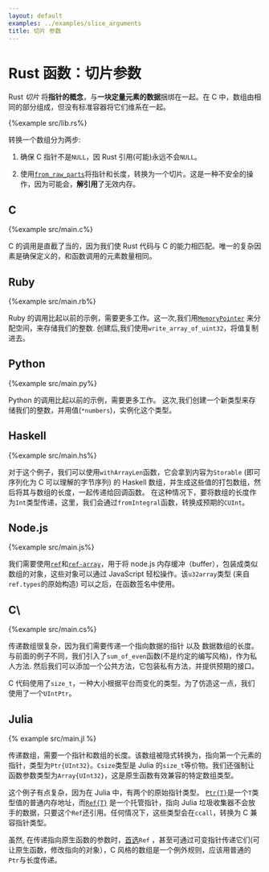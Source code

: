 ```yaml
---
layout: default
examples: ../examples/slice_arguments
title: 切片 参数
---
```


# Rust 函数：切片参数

Rust _切片_ 将**指针的概念**，与**一块定量元素的数据**捆绑在一起。在 C 中，数组由相同的部分组成，但没有标准容器将它们维系在一起。

{%example src/lib.rs%}

转换一个数组分为两步:

1.  确保 C 指针不是`NULL`，因 Rust 引用(可能)永远不会`NULL`。

2.  使用[`from_raw_parts`][from_raw_parts]将指针和长度，转换为一个切片。这是一种不安全的操作，因为可能会，**解引用**了无效内存。

[from_raw_parts]: http://doc.rust-lang.org/std/slice/fn.from_raw_parts.html

## C

{%example src/main.c%}

C 的调用是直截了当的，因为我们使 Rust 代码与 C 的能力相匹配。唯一的复杂因素是确保定义的，和函数调用的元素数量相同。

## Ruby

{%example src/main.rb%}

Ruby 的调用比起以前的示例，需要更多工作。这一次,我们用[`MemoryPointer`][memorypointer] 来分配空间，来存储我们的整数. 创建后,我们使用`write_array_of_uint32`，将值复制进去。

[memorypointer]: https://github.com/ffi/ffi/wiki/Pointers#memorypointer

## Python

{%example src/main.py%}

Python 的调用比起以前的示例，需要更多工作。
这次,我们创建一个新类型来存储我们的整数，并用值(`*numbers`)，实例化这个类型。

## Haskell

{%example src/main.hs%}

对于这个例子，我们可以使用`withArrayLen`函数，它会拿到内容为`Storable` (即可序列化为 C 可以理解的字节序列) 的 Haskell 数组，并生成这些值的打包数组，然后将其与数组的长度，一起传递给回调函数。 在这种情况下，要将数组的长度作为`Int`类型传递，这里，我们会通过`fromIntegral`函数，转换成预期的`CUInt`。

## Node.js

{%example src/main.js%}

我们需要使用[`ref`][ref]和[`ref-array`][ref-array]，用于将 node.js 内存缓冲（buffer），包装成类似数组的对象，这些对象可以通过 JavaScript 轻松操作。该`u32array`类型 (来自`ref.types`的原始构造) 可以之后，在函数签名中使用。

[ref]: https://www.npmjs.com/package/ref
[ref-array]: https://www.npmjs.com/package/ref-array

## C\

{%example src/main.cs%}

传递数组很复杂，因为我们需要传递一个指向数据的指针 以及 数据数组的长度。与前面的例子不同，我们引入了`sum_of_even`函数(不是约定的编写风格)，作为私人方法. 然后我们可以添加一个公共方法，它包装私有方法，并提供预期的接口。

C 代码使用了`size_t`，一种大小根据平台而变化的类型。为了仿造这一点，我们使用了一个`UIntPtr`。

## Julia

{% example src/main.jl %}

传递数组，需要一个指针和数组的长度。该数组被隐式转换为，指向第一个元素的指针，类型为`Ptr{UInt32}`。`Csize`类型是 Julia 的`size_t`等价物。我们还强制让函数参数类型为`Array{UInt32}`，这是原生函数有效兼容的特定数组类型。

这个例子有点复杂，因为在 Julia 中，有两个的原始指针类型。 [`Ptr{T}`](julia-Ptr)是一个`T`类型值的普通内存地址，而[`Ref{T}`](julia-Ref)
是一个托管指针，指向 Julia 垃圾收集器不会放手的数据，只要这个`Ref`还引用。任何情况下，这些类型会在`ccall`，转换为 C 兼容指针类型。

虽然, 在传递指向原生函数的参数时，[首选][julia-refptr]`Ref`
，甚至可通过可变指针传递它们(可让原生函数，修改指向的对象），C 风格的数组是一个例外规则，应该用普通的`Ptr`与长度传递。

[julia-ptr]: https://docs.julialang.org/en/v1/base/c/#Core.Ptr
[julia-ref]: https://docs.julialang.org/en/v1/base/c/#Core.Ref
[julia-refptr]: https://docs.julialang.org/en/v1/manual/calling-c-and-fortran-code/#When-to-use-T,-Ptr{T}-and-Ref{T}-1
